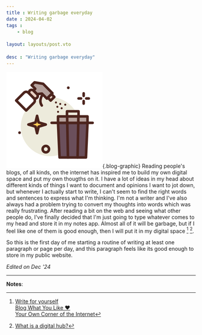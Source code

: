 ```yaml
---
title : Writing garbage everyday
date : 2024-04-02
tags : 
    - blog

layout: layouts/post.vto

desc : "Writing garbage everyday"
---
```


![An image](trash.png){.blog-graphic} Reading people's blogs, of all kinds, on the internet has inspired me to build my own digital space and put my own thougths on it. I have a lot of ideas in my head about different kinds of things I want to document and opinions I want to jot down, but whenever I actually start to write, I can't seem to find the right words and sentences to express what I'm thinking. I'm not a writer and I've also always had a problem trying to convert my thoughts into words which was really frustrating.
After reading a bit on the web and seeing what other people do, I've finally decided that I'm just going to type whatever comes to my head and store it in my notes app. Almost all of it will be garbage, but if I feel like one of them is good enough, then I will put it in my digital space [^1] [^2]. 

So this is the first day of me starting a routine of writing at least one paragraph or page per day, and this paragraph feels like its good enough to store in my public website.

*Edited on Dec '24*

----
**Notes**:

[^1]: [Write for yourself](https://samhawken.bearblog.dev/write-for-yourself/)\
  [Blog What You Like ❤️](https://brandons-journal.com/post/blog-what-you-like)  
  [Your Own Corner of the Internet](https://sheepdev.xyz/blog/your-own-corner-of-the-internet/)

[^2]: [What is a digital hub?](thunknotes.com)